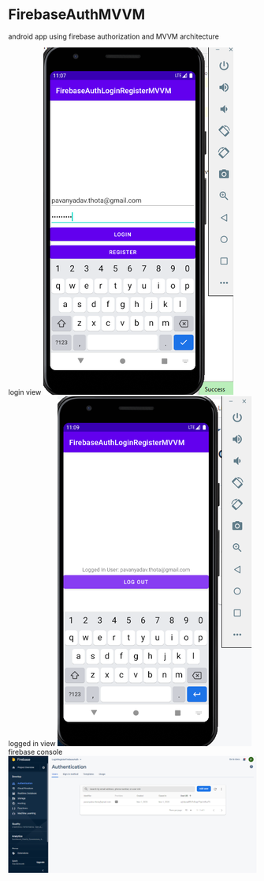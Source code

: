 # FirebaseAuthMVVM
android app using firebase authorization and MVVM architecture

login view
![alt text](https://github.com/Pavan-kalyan-thota/FirebaseAuthMVVM/blob/master/Screenshot%20(19).png)
logged in view
![alt text](https://github.com/Pavan-kalyan-thota/FirebaseAuthMVVM/blob/master/Screenshot%20(20).png)
firebase console
![alt text](https://github.com/Pavan-kalyan-thota/FirebaseAuthMVVM/blob/master/Screenshot%20(21).png)

